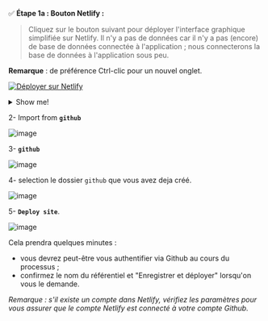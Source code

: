 

✅ **Étape 1a : Bouton Netlify :** 

>Cliquez sur le bouton suivant pour déployer l'interface graphique simplifiée sur Netlify.
>Il n'y a pas de données car il n'y a pas (encore) de base de données connectée à l'application ;
>nous connecterons la base de données à l'application sous peu.

**Remarque** : de préférence Ctrl-clic pour un nouvel onglet.

[![Déployer sur Netlify](https://www.netlify.com/img/deploy/button.svg)](https://app.netlify.com/)

<details><summary>Show me!</summary>
![image](https://user-images.githubusercontent.com/123748165/227253357-0977dc8c-6716-4a9d-a95d-d57d517fd68a.png)
</details>


2- Import from **`github`**

![image](https://user-images.githubusercontent.com/123748165/227253744-711867ce-d50f-4e63-91a0-94754778ee6d.png)

3- **`github`**

![image](https://user-images.githubusercontent.com/123748165/227269536-7c6302d1-1334-47bd-900a-75d56892d83d.png)

4- selection le dossier `github` que vous avez deja créé.

![image](https://user-images.githubusercontent.com/123748165/227269909-3d8eff9b-7636-4dfa-ae67-e98fa5475f42.png)

5- **`Deploy site`**.

![image](https://user-images.githubusercontent.com/123748165/227272042-9873ec78-dc7e-4b0e-96ca-37466428e971.png)

 
 
 Cela prendra quelques minutes :

- vous devrez peut-être vous authentifier via Github au cours du processus ;
- confirmez le nom du référentiel et "Enregistrer et déployer" lorsqu'on vous le demande.

_Remarque : s'il existe un compte dans Netlify, vérifiez les paramètres pour vous assurer que le compte Netlify est connecté à votre compte Github._

